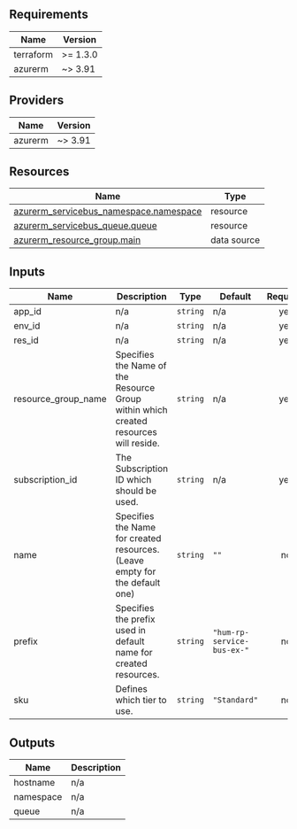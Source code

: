 <!-- BEGIN_TF_DOCS -->
## Requirements

| Name | Version |
|------|---------|
| terraform | >= 1.3.0 |
| azurerm | ~> 3.91 |

## Providers

| Name | Version |
|------|---------|
| azurerm | ~> 3.91 |

## Resources

| Name | Type |
|------|------|
| [azurerm_servicebus_namespace.namespace](https://registry.terraform.io/providers/hashicorp/azurerm/latest/docs/resources/servicebus_namespace) | resource |
| [azurerm_servicebus_queue.queue](https://registry.terraform.io/providers/hashicorp/azurerm/latest/docs/resources/servicebus_queue) | resource |
| [azurerm_resource_group.main](https://registry.terraform.io/providers/hashicorp/azurerm/latest/docs/data-sources/resource_group) | data source |

## Inputs

| Name | Description | Type | Default | Required |
|------|-------------|------|---------|:--------:|
| app\_id | n/a | `string` | n/a | yes |
| env\_id | n/a | `string` | n/a | yes |
| res\_id | n/a | `string` | n/a | yes |
| resource\_group\_name | Specifies the Name of the Resource Group within which created resources will reside. | `string` | n/a | yes |
| subscription\_id | The Subscription ID which should be used. | `string` | n/a | yes |
| name | Specifies the Name for created resources. (Leave empty for the default one) | `string` | `""` | no |
| prefix | Specifies the prefix used in default name for created resources. | `string` | `"hum-rp-service-bus-ex-"` | no |
| sku | Defines which tier to use. | `string` | `"Standard"` | no |

## Outputs

| Name | Description |
|------|-------------|
| hostname | n/a |
| namespace | n/a |
| queue | n/a |
<!-- END_TF_DOCS -->